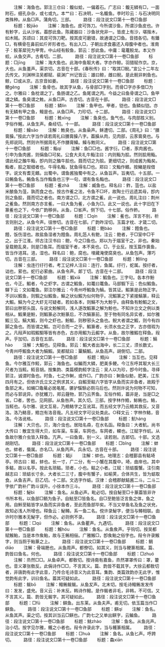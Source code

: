 <!-- { "loadSidebar": true } -->
　　注解：海鱼也。郭注三仓曰：鳆似蛤，一偏着石。广志曰：鳆无鳞有□，一面附石，细孔杂杂，或七或九。本艹曰：石决明，一名鳆鱼。李时珍云：与石决明同类殊种。从鱼□声。蒲角切。三部。
　　路径：段注说文□第十一卷□鱼部
　　标题：鲛jiāo
　　注解：海鱼也。皮可饰刀。今所谓沙鱼，所谓沙鱼皮也。许有魦字，云从沙省。葢卽此鱼。陈藏器曰：沙鱼状皃非一。皆皮上有沙，堪揩木，如木贼。苏颂曰：其皮可饰刀靶。按其皮可磨错，故通谓之□鱼。音措各切。有鐇□，有横骨在鼻前如斤斧形者也。有出入□，子朝出求食暮还入母腹中者也。淮南子：鲛革犀兕为甲冑。中山经有鲛鱼，郭云：卽此鱼。中庸：鼋鼍鲛龙。本又作蛟。从鱼交声。古肴切。二部。
　　路径：段注说文□第十一卷□鱼部
　　标题：□jīnɡ
　　注解：海大鱼也。此海中鱼冣大者。字亦作鲸。羽猎赋作京。京，大也。从鱼畺声。渠京切。古音在十部。《春秋传》曰：“取其□鲵。”宣公十二年左氏传文。刘渊林注吴都赋、裴渊广州记皆云：雄曰鲸，雌曰鲵。是此鲵非剌鱼也。鲸，□或从京。古京音如姜。
　　路径：段注说文□第十一卷□鱼部
　　标题：鲠ɡěnɡ
　　注解：鱼骨也。故其字从鱼，与骨部□字别。而骨□字亦多借□为之。尔雅曰：鱼枕谓之丁。鱼肠谓之乙。鱼尾谓之丙。今益之曰鱼骨谓之□。鱼甲谓之鳞。鱼臭谓之鮏。从鱼□声。古杏切。古音在十部。
　　路径：段注说文□第十一卷□鱼部
　　标题：鳞lín
　　注解：鱼甲也。甲者，铠也。鱼鳞似铠。亦有无鳞有甲之鱼，鳣是也。从鱼□声。力珍切。十二部。
　　路径：段注说文□第十一卷□鱼部
　　标题：鮏xīnɡ
　　注解：鱼臭也。鱼气也。与肉部胜义别。字俗作鯹。从鱼生声。桑经切。十一部。
　　路径：段注说文□第十一卷□鱼部
　　标题：鱢sāo
　　注解：鮏臭也。从鱼喿声。稣遭切。二部。《周礼》曰：“膳膏臊。”按此六字当作读若周礼曰膳膏臊八字。葢臊从肉，见肉部，云豕膏臭也。与先郑说同。然则许所据周礼不作膳膏鱢。鱢与鮏同义。
　　路径：段注说文□第十一卷□鱼部
　　标题：鮨qí
　　注解：鱼□□也。酱字衍。□者，豕肉酱也。引申为鱼肉酱，则偁鱼□可矣。公食大夫礼牛鮨注曰：内则鮨为脍。然则脍用鮨。谓此经之醢牛鮨，卽内则之醢牛脍也。聂而切之为脍。更细切之，则成酱为鮨矣。鮨者，脍之冣细者也。牛得名鮨，犹鱼得名□也。郑曰：文鮨作鳍。按鯺是叚借字。说文有耆无鳍。出蜀中。谓鱼酱独蜀中有之。从鱼旨声。旨夷切。十五部。一曰鲔鱼名。鲔鱼名当作鮨鱼也三字一句，谓有鱼名鮨也。
　　路径：段注说文□第十一卷□鱼部
　　标题：鲝zhǎ
　　注解：臧鱼也。释名曰：鲊，菹也。以盐米酿鱼为菹，孰而食之也。按古作鲝之法，令鱼不□坏，故陶士行远遗其母，卽内则之鱼脍，聂而切之者也。南方谓之□，北方谓之鲝。此一说也。周礼注曰：荆州之鲝鱼。然则南方亦言鲝。一曰大鱼为鲝，小鱼为□。此又一说也。此十字旧在下篆鲝也之下，今依广韵移倂。从鱼，□省声。侧下切。十七部。俗作鲊。
　　路径：段注说文□第十一卷□鱼部
　　标题：□qín
　　注解：鲝也。浑言不别，析言则别之。从鱼今声。徂惨切。古音在七部。广韵昨淫切。玉篇才枕、才箴二切。
　　路径：段注说文□第十一卷□鱼部
　　标题：鲍bào
　　注解：饐鱼也。饐，饭伤湿也。故盐鱼湿者为饐鱼。周礼笾人有鲍，注云：鲍者，于□室中□干之。出于江淮。师古注汉书曰：鲍，今之□鱼也。郑以为于煏室干之，非也。秦始皇载鲍乱臭，则是□鱼耳。而煏室干者，本不臭也。□，于业反。按玉篇作裛鱼，皆当作浥耳。浥，湿也。释名曰：鲍，腐也。埋藏淹使腐臭也。从鱼包声。薄巧切。古音在三部。
　　路径：段注说文□第十一卷□鱼部
　　标题：魿línɡ
　　注解：虫连行纡行者。考工记梓人注曰：连行，鱼属。纡行，蛇属。按纡者，诎也，萦也。蛇行必萦曲。从鱼令声。郞丁切。古音在十二部。
　　路径：段注说文□第十一卷□鱼部
　　标题：鰕xiā
　　注解：鰕鱼也。三字句。各本作魵也，今正。鰕者，今之虾字。古谓之鰕鱼，如鼍曰鼍鱼。马部騢下云：色似鰕鱼。驒下云：文如鼍鱼。郭注尔雅云：今靑州呼鰕鱼为鰝。皆其证。鰕篆是此物正字。不训以鰕鱼，则騢之似鰕鱼，鰸之状似鰕为似何物乎。况鰕篆之下紧接鰝篆，释云大鰕。鰝为今之大虾无可疑者。若如各本，则鰝不为大魵乎。由释鱼有魵鰕之文，郭曰出秽邪头国，与说文魵解同，浅人遂改鰕篆之解为魵也。不知许立文之例以类相从。鰕果是魵，则鰕篆必次魵篆后，不次鰝篆前。至于物有同名异实者，如尔雅鰕三见。鰝大鰕，则今之虾也。魵鰕，则秽邪头之鱼也。鲵大者谓之鰕，则今有四脚之鱼也。而皆谓之鰕。岂可合而一之乎。鰕篆者，长须水虫之正字，古亦借瑕为之。凡叚声如瑕鰕騢等皆有赤色，古亦用鰕为云赮字。从鱼，故尔雅鰕在释鱼。叚声。乎加切。古音在五部。
　　路径：段注说文□第十一卷□鱼部
　　标题：鰝hào
　　注解：大鰕也。见释鱼。郭云：鰕大者出海中，长二三丈，须长数丈。今靑州呼鰕鱼大者为鰝鰕。吴都赋曰：罺鰝鰕。从鱼高声。胡倒切。二部。
　　路径：段注说文□第十一卷□鱼部
　　标题：鯦jiù
　　注解：当互也。见释鱼。今尔雅互作魱，郭云：海鱼也。似鳊而大鳞，肥美多鲠。今江东呼其冣大长三尺者为当魱。魱音胡。按集韵、类篇模韵魱字注云：吴人以为珍，卽今时鱼。寻绎郭注，诚谓时鱼也。时鱼，七之作鲥，或作□。广韵亦曰：鲥鱼似鲂，肥美，江东四月有之。但依许氏立文之例求其义，自鰕至鲒六字皆字从鱼而实非鱼者，故殿于鱼部之末。如蝇□鼄鼌必居黾尾，骡驴騱駼必厕马后也。然则许说为何物不可知，而必与郭说异。亦犹鳠刀，郑云薶物，郭乃云荠鱼。互俗作魱，葢非是，当是□之省。□者，罟也。见网部。从鱼咎声。其久切。三部。按字林作鯦，鮛鲔也。鮥，当魱也。与尔雅、说文互易，乃鯦鮥字之互讹耳。而五经文字乃云鯦其救反。又音洛。洛乃鮥音，鯦岂有洛音哉。凡五经文字可议处类此。○释文云：字林作鮥，音洛。今洛讹格。
　　路径：段注说文□第十一卷□鱼部
　　标题：魧hánɡ
　　注解：大贝也。贝，海介虫也。居陆名猋，在水名函。释鱼曰：大者魧。尚书大传曰：散宜生得大贝，如车渠。车渠，车网也。车网者，輮也。江赋字作蚢。从鱼故尔雅介虫皆入释鱼。亢声。一曰鱼膏。别一义。读若刚。古郞切。十部。文选胡刚切。
　　路径：段注说文□第十一卷□鱼部
　　标题：□bǐnɡ
　　注解：蚌也。蚌者，蜃属。亦名□。从鱼丙声。兵永切。古音在十部。
　　路径：段注说文□第十一卷□鱼部
　　标题：鲒jí
　　注解：蚌也。地理志：会稽鄞县有鲒埼亭。师古曰：鲒，蚌也。长一寸，广二分，有一小蟹在其腹中。埼，曲岸也。其中多鲒，故以名亭。按此名琐鲒。琐者，小也。鲒之小者。江赋：琐蛣腹蟹。注引南越志曰：琐蛣长寸余，大者长二三寸，腹中有蟹子，如榆荚，合体共生，皆为蛣取食。从鱼吉声。巨乙切。十二部。文选字作蛣。汉律：会稽郡献鲒酱二斗。二斗二字依广韵补广韵斗误升。小徐本作三斗。
　　路径：段注说文□第十一卷□鱼部
　　标题：鮅bì
　　注解：鱼名。从鱼必声。毗必切。按自鮅至□十篆葢皆非许书所本有。以鱼部□鲕为鱼子。自魼至□皆鱼名。自□至鲍皆泛言鱼之体，鱼之用。自魿至鲒皆字从鱼而实非鱼者，至此而鱼部毕矣。不当又举鱼名及鱼之状皃，故知必浅人所增也。释鱼云：鮅鳟。系一鱼二名。傥许录鮅字，便当与鳟相联。由许时尔雅本无鮅字，但作必。必则例不录。
　　路径：段注说文□第十一卷□鱼部
　　标题：□qú
　　注解：鱼名。从鱼瞿声。九遇切。
　　路径：段注说文□第十一卷□鱼部
　　标题：鯸hóu
　　注解：鱼名。从鱼矦声。乎钩切。按吴都赋鯸鲐，当是本作矦鲐，故与王鲔相俪。广雅鯸□，卽矦鲐之俗字也。叚令许录鯸字，则当厕于鲐篆之上。
　　路径：段注说文□第十一卷□鱼部
　　标题：鲷diāo
　　注解：骨端脃也。从鱼周声。都僚切。如其义，则当与鲠篆相属。篇、韵皆曰鱼名，何也。
　　路径：段注说文□第十一卷□鱼部
　　标题：□zhuó
　　注解：烝然□□。从鱼卓声。都敎切。按诗南有嘉鱼，烝然罩罩传曰：罩，籗也。音义罩张敎反。此偁诗作□□，不言其义。篇、韵皆不载其字。大徐云都敎切者，非唐韵有此字此音，乃传合毛诗音义为此音耳。集韵、类篇效韵亦无此字，惟觉韵有此字，训曰鱼名。葢其可疑如此。
　　路径：段注说文□第十一卷□鱼部
　　标题：鲅bō
　　注解：鳣鲔鲅鲅。从鱼犮声。北末切。按毛诗鳣鲔发发传曰：发发，盛皃。音义云：补末反。韩诗作鱍。是作鲅者非毛，非韩，不可信。又不言其义。篇、韵皆无鲅字。其可疑如此。
　　路径：段注说文□第十一卷□鱼部
　　标题：□fū
　　注解：鲯鱼。出东莱。从鱼夫声。甫无切。依玉篇当作□鲯鱼。
　　路径：段注说文□第十一卷□鱼部
　　标题：鲯qí
　　注解：鱼名。从鱼其声。渠之切。按其训当云□鲯也。广韵七之又单出鲯字，云鳊鱼。
　　路径：段注说文□第十一卷□鱼部
　　标题：鮡zhào
　　注解：鱼名。从鱼兆声。治小切。按字见尔雅，鳠之小者也。叚令许录此字，当与鳠篆相属。
　　路径：段注说文□第十一卷□鱼部
　　标题：□huà
　　注解：鱼名。从鱼匕声。呼跨切。
　　路径：段注说文□第十一卷□鱼部
　　标题：鱻xiān
